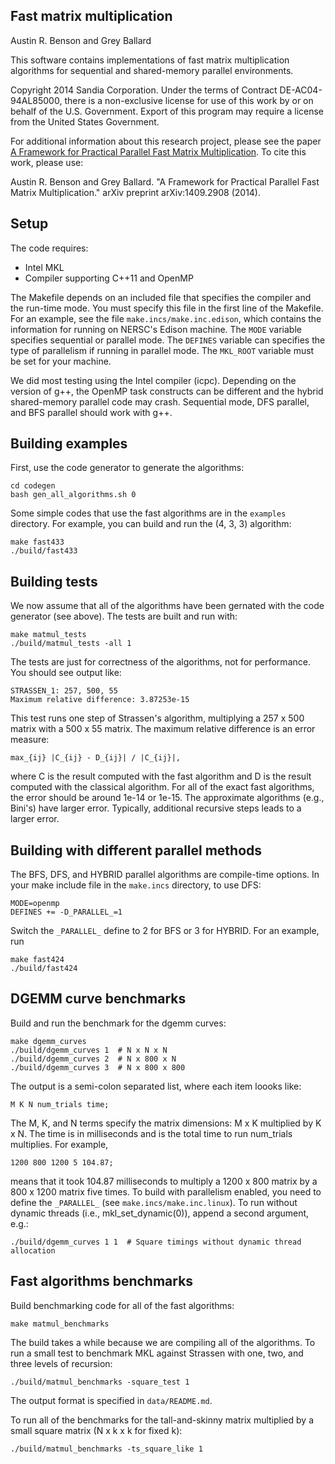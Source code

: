 Fast matrix multiplication
--------
Austin R. Benson and Grey Ballard

This software contains implementations of fast matrix multiplication algorithms for
sequential and shared-memory parallel environments.

Copyright 2014 Sandia Corporation. Under the terms of Contract DE-AC04-94AL85000, there is a non-exclusive license for use of this work by or on behalf of the U.S. Government. Export of this program may require a license from the United States Government.

For additional information about this research project, please see the paper [A Framework for Practical Parallel Fast Matrix Multiplication](http://arxiv.org/pdf/1409.2908v1.pdf).
To cite this work, please use:

Austin R. Benson and Grey Ballard. "A Framework for Practical Parallel Fast Matrix Multiplication." arXiv preprint arXiv:1409.2908 (2014).



Setup
--------
The code requires:
* Intel MKL
* Compiler supporting C++11 and OpenMP

The Makefile depends on an included file that specifies the compiler and the run-time mode.
You must specify this file in the first line of the Makefile.
For an example, see the file `make.incs/make.inc.edison`, which contains the information for running
on NERSC's Edison machine.
The `MODE` variable specifies sequential or parallel mode.
The `DEFINES` variable can specifies the type of parallelism if running in parallel mode.
The `MKL_ROOT` variable must be set for your machine.

We did most testing using the Intel compiler (icpc).
Depending on the version of g++, the OpenMP task constructs can be different and the hybrid shared-memory
parallel code may crash.  Sequential mode, DFS parallel, and BFS parallel should work with g++.

Building examples
--------
First, use the code generator to generate the algorithms:
          
	cd codegen
	bash gen_all_algorithms.sh 0

Some simple codes that use the fast algorithms are in the `examples` directory.
For example, you can build and run the (4, 3, 3) algorithm:

	make fast433
	./build/fast433

Building tests
--------

We now assume that all of the algorithms have been gernated with the code generator (see above).
The tests are built and run with:

    make matmul_tests
	./build/matmul_tests -all 1

The tests are just for correctness of the algorithms, not for performance.
You should see output like:

    STRASSEN_1: 257, 500, 55
    Maximum relative difference: 3.87253e-15

This test runs one step of Strassen's algorithm, multiplying a 257 x 500 matrix with a 500 x 55 matrix.
The maximum relative difference is an error measure:

    max_{ij} |C_{ij} - D_{ij}| / |C_{ij}|,

where C is the result computed with the fast algorithm and D is the result computed with the classical algorithm.
For all of the exact fast algorithms, the error should be around 1e-14 or 1e-15.
The approximate algorithms (e.g., Bini's) have larger error.
Typically, additional recursive steps leads to a larger error.


Building with different parallel methods
--------

The BFS, DFS, and HYBRID parallel algorithms are compile-time options.
In your make include file in the `make.incs` directory, to use DFS:

    MODE=openmp
    DEFINES += -D_PARALLEL_=1

Switch the `_PARALLEL_` define to 2 for BFS or 3 for HYBRID.
For an example, run

    make fast424
    ./build/fast424



DGEMM curve benchmarks
--------
Build and run the benchmark for the dgemm curves:
	
	make dgemm_curves
	./build/dgemm_curves 1  # N x N x N
	./build/dgemm_curves 2  # N x 800 x N
	./build/dgemm_curves 3  # N x 800 x 800

The output is a semi-colon separated list, where each item loooks like:

    M K N num_trials time;

The M, K, and N terms specify the matrix dimensions: M x K multiplied by K x N.
The time is in milliseconds and is the total time to run num_trials multiplies.
For example,

	1200 800 1200 5 104.87;

means that it took 104.87 milliseconds to multiply a 1200 x 800 matrix by a 800 x 1200 matrix five times.
To build with parallelism enabled, you need to define the `_PARALLEL_` (see `make.incs/make.inc.linux`).
To run without dynamic threads (i.e., mkl_set_dynamic(0)), append a second argument, e.g.:

	./build/dgemm_curves 1 1  # Square timings without dynamic thread allocation



Fast algorithms benchmarks
--------
Build benchmarking code for all of the fast algorithms:

    make matmul_benchmarks

The build takes a while because we are compiling all of the algorithms.
To run a small test to benchmark MKL against Strassen with one, two, and three levels of recursion:

    ./build/matmul_benchmarks -square_test 1

The output format is specified in `data/README.md`.

To run all of the benchmarks for the tall-and-skinny matrix multiplied by a small square matrix (N x k x k for fixed k):

    ./build/matmul_benchmarks -ts_square_like 1


